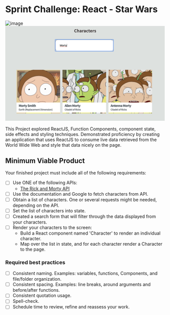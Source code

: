 # Sprint Challenge: React - Star Wars
![image](1t.png)
![image](2.png)

This Project explored ReactJS, Function Components, component state, side effects and styling techniques. Demonstrated proficiency by creating an application that uses ReactJS to consume live data retrieved from the World Wide Web and style that data nicely on the page.


## Minimum Viable Product

Your finished project must include all of the following requirements:

- [ ] Use ONE of the following APIs:
  - [The Rick and Morty API](https://rickandmortyapi.com/)
- [ ] Use the documentation and Google to fetch characters from API.
- [ ] Obtain a list of characters. One or several requests might be needed, depending on the API.
- [ ] Set the list of characters into state.
- [ ] Created a search form that will filter through the data displayed from your characters.
- [ ] Render your characters to the screen:
  - Build a React component named 'Character' to render an individual character.
  - Map over the list in state, and for each character render a Character to the page.

### Required best practices

- [ ] Consistent naming. Examples: variables, functions, Components, and file/folder organization.
- [ ] Consistent spacing. Examples: line breaks, around arguments and before/after functions.
- [ ] Consistent quotation usage.
- [ ] Spell-check.
- [ ] Schedule time to review, refine and reassess your work.
